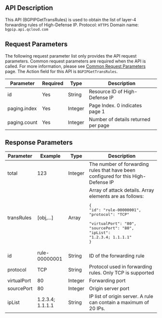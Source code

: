 ## API Description
This API (BGPIPGetTransRules) is used to obtain the list of layer-4 forwarding rules of High-Defense IP.
Protocol: `HTTPS`
Domain name: `bgpip.api.qcloud.com`

## Request Parameters
The following request parameter list only provides the API request parameters. Common request parameters are required when the API is called. For more information, please see [Common Request Parameters](https://cloud.tencent.com/document/api/213/6976) page. The Action field for this API is `BGPIPGetTransRules`.

| Parameter | Required | Type | Description |
|---------|---------|---------|---------|
| id | Yes | String | Resource ID of High-Defense IP |
| paging.index | Yes | Integer | Page Index. 0 indicates page 1 |
| paging.count | Yes | Integer | Number of details returned per page |

## Response Parameters

| Parameter | Example | Type | Description |
|---------|---------|---------|---------|
| total | 123 | Integer | The number of forwarding rules that have been configured for this High-Defense IP |
| transRules | [obj,...] | Array | Array of attack details. Array elements are as follows:<pre>{</br>"id": "rule-00000001",</br>"protocol": "TCP" </br>"virtualPort": "80",</br>"sourcePort": "80",</br>"ipList": "1.2.3.4; 1.1.1.1"</br>}</pre> |
| id | rule-00000001 | String | ID of the forwarding rule |
| protocol | TCP | String | Protocol used in forwarding rules. Only TCP is supported |
| virtualPort | 80 | Integer | Forwarding port |
| sourcePort | 80 | Integer | Origin server port |
| ipList | 1.2.3.4; 1.1.1.1 | String | IP list of origin server. A rule can contain a maximum of 20 IPs. |
